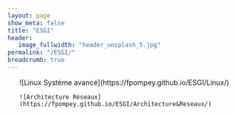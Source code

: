 ```yaml
---
layout: page
show_meta: false
title: "ESGI"
header:
   image_fullwidth: "header_unsplash_5.jpg"
permalink: "/ESGI/"
breadcrumb: true
---
```

<ul>
    ![Linux Système avancé](https://fpompey.github.io/ESGI/Linux/)

    ![Architecture Réseaux](https://fpompey.github.io/ESGI/Architecture&Reseaux/)
</ul>
